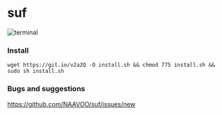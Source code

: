 # suf

![terminal](http://i.imgur.com/pZtJFBq.png)

### Install
`wget https://git.io/v2a2Q -O install.sh && chmod 775 install.sh && sudo sh install.sh`

### Bugs and suggestions
https://github.com/NAAVOO/suf/issues/new
